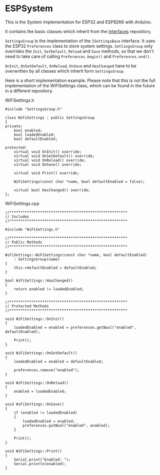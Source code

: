 # ESPSystem

This is the System implementation for ESP32 and ESP8266 with Arduino.

It contains the basic classes which inherit from the [Interfaces](https://github.com/xit303/Interfaces.git) repository.

`SettingsGroup` is the implementation of the `ISettingsBase` interface. It uses the ESP32 `Preferences` class to store system settings. `SettingsGroup` only overrides the `Init`, `SetDefault`, `Reload` and `Save` methods, so that we don't need to take care of calling `Preferences.begin()` and `Preferences.end()`.

`OnInit`, `OnSetDefault`, `OnReload`, `OnSave` and `HasChanged` have to be overwritten by all classes which inherit form `SettingsGroup`.

Here is a short implementation example. Please note that this is not the full implementation of the WiFiSettings class, which can be found in the future in a different repository.

WiFiSettings.h

```
#include "SettingsGroup.h"

class WiFiSettings : public SettingsGroup
{
private:
    bool enabled;
    bool loadedEnabled;
    bool defaultEnabled;

protected:
    virtual void OnInit() override;
    virtual void OnSetDefault() override;
    virtual void OnReload() override;
    virtual void OnSave() override;

    virtual void Print() override;

    WiFiSettings(const char *name, bool defaultEnabled = false);

    virtual bool HasChanged() override;
};
```

WiFiSettings.cpp

```
//******************************************************
// Includes
//******************************************************

#include "WiFiSettings.h"

//******************************************************
// Public Methods
//******************************************************

WiFiSettings::WiFiSettings(const char *name, bool defaultEnabled)
    : SettingsGroup(name)
{
    this->defaultEnabled = defaultEnabled;
}

bool WiFiSettings::HasChanged()
{
    return enabled != loadedEnabled;
}

//******************************************************
// Protected Methods
//******************************************************

void WiFiSettings::OnInit()
{
    loadedEnabled = enabled = preferences.getBool("enabled", defaultEnabled);

    Print();
}

void WiFiSettings::OnSetDefault()
{
    loadedEnabled = enabled = defaultEnabled;

    preferences.remove("enabled");
}

void WiFiSettings::OnReload()
{
    enabled = loadedEnabled;
}

void WiFiSettings::OnSave()
{
    if (enabled != loadedEnabled)
    {
        loadedEnabled = enabled;
        preferences.putBool("enabled", enabled);
    }

    Print();
}

void WiFiSettings::Print()
{
    Serial.print("Enabled: ");
    Serial.println(enabled);
}

```
